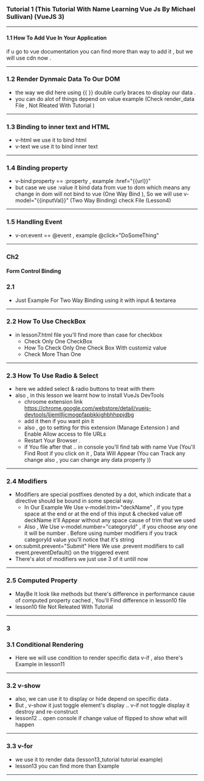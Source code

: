 ### Tutorial 1 (This Tutorial With Name Learning Vue Js By Michael Sullivan) (VueJS 3)

---------------------------------------------------------------------------------
#### 1.1 How To Add Vue In Your Application 
if u go to vue documentation you can find more than way to add it , but we will use cdn now .

----------------------------------------------------------------------------------

### 1.2 Render Dynmaic Data To Our DOM 
* the way we did here using {{  }} double curly braces to display our data .
* you can do alot of things depend on value example  (Check render_data File , Not Rleated With Tutorial  )

------------------------------------------------------------------------------------------------------------

### 1.3  Binding to inner text and HTML
* v-html we use it to bind html 
* v-text we use it to bind inner text 

--------------------------------------------------------------------------------------------------------------
### 1.4 Binding property 
* v-bind:property == :property , example :href="{{url}}" 
* but case we use :value it bind data from vue to dom which means 
any change in dom will not bind to vue (One Way Bind ), So 
we will use v-model="{{inputVal}}" (Two Way Binding) 
check File (Lesson4)
      
----------------------------------------------------------------------------------------------------------------

### 1.5 Handling Event 
* v-on:event == @event , example @click="DoSomeThing"

----------------------------------------------------------------------------------------------------------------

### Ch2
####  Form Control Binding 
### 2.1 
* Just Example For Two Way Binding using it with input & textarea  


----------------------------------------------------------------------------------------------------------
### 2.2 How To Use CheckBox
* in lesson7.html file you'll find more than case for checkbox 
  * Check Only One CheckBox 
  * How To Check Only One Check Box With customiz value 
  * Check More Than One

----------------------------------------------------------------------------------------------------------

### 2.3 How To Use Radio & Select 
* here we added select & radio buttons to treat with them
* also , in this lesson we learnt how to install VueJs DevTools
  * chroome extension link  https://chrome.google.com/webstore/detail/vuejs-devtools/ljjemllljcmogpfapbkkighbhhppjdbg 
  * add it then if you want pin it 
  * also , go to setting for this extension (Manage Extension ) and Enable Allow access to file URLs
  * Restart Your Browser .
  * if You file after that .. in console you'll find tab with name Vue (You'll Find Root if you click on it , Data Will Appear  (You can Track any change also , you can change any data property ))



----------------------------------------------------------------------------------------------------------------

### 2.4 Modifiers 
 * Modifiers are special postfixes denoted by a dot, which indicate that a directive should be bound in some special way.
   * In Our Example We Use v-model.trim="deckName" , if you type space at the end or at the end of this input & checked value off
     deckName it'll Appear without any space cause of trim that we used 
   * Also , We Use  v-model.number="categoryId" , if you choose any one it will be number .
    Before using number modifiers if you track categoryId value you'll notice that it's string 
  *  on:submit.prevent="Submit" Here We use .prevent modifiers to call event.preventDefault() on the triggered event
  * There's alot of modifiers we just use 3 of it untill now

---------------------------------------------------------------------------------------------------------------------------------


### 2.5 Computed Property
 * MayBe It look like methods but there's difference in performance cause of computed property cached ,
   You'll Find difference in lesson10 file 
 * lesson10 file Not Releated With Tutorial 


 ------------------------------------------------------------------------------------------------------------------------------ 

### 3
### 3.1 Conditional Rendering 
* Here we will use condition to render specific data  v-if ,  also there's Example in lesson11 


--------------------------------------------------------------------------------------------------------------------------------

### 3.2 v-show 
* also, we can use it to display or hide depend on specific data .
* But , v-show it just toggle element's display .. v-if not toggle display it destroy and re-construct 
* lesson12 .. open console if change value of flipped to show what will happen 

--------------------------------------------------------------------------------------------------------------------------------
### 3.3 v-for 
* we use it to render data  (lesson13_tutorial tutorial example)
* lesson13 you can find more than Example 

--------------------------------------------------------------------------------------------------------------------------------